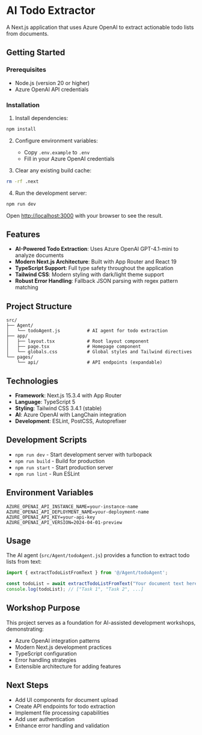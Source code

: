 # AI Todo Extractor

A Next.js application that uses Azure OpenAI to extract actionable todo lists from documents.

## Getting Started

### Prerequisites

- Node.js (version 20 or higher)
- Azure OpenAI API credentials

### Installation

1. Install dependencies:
```bash
npm install
```

2. Configure environment variables:
   - Copy `.env.example` to `.env`
   - Fill in your Azure OpenAI credentials

3. Clear any existing build cache:
```bash
rm -rf .next
```

4. Run the development server:
```bash
npm run dev
```

Open [http://localhost:3000](http://localhost:3000) with your browser to see the result.

## Features

- **AI-Powered Todo Extraction**: Uses Azure OpenAI GPT-4.1-mini to analyze documents
- **Modern Next.js Architecture**: Built with App Router and React 19
- **TypeScript Support**: Full type safety throughout the application
- **Tailwind CSS**: Modern styling with dark/light theme support
- **Robust Error Handling**: Fallback JSON parsing with regex pattern matching

## Project Structure

```
src/
├── Agent/
│   └── todoAgent.js          # AI agent for todo extraction
├── app/
│   ├── layout.tsx            # Root layout component
│   ├── page.tsx              # Homepage component
│   └── globals.css           # Global styles and Tailwind directives
└── pages/
    └── api/                  # API endpoints (expandable)
```

## Technologies

- **Framework**: Next.js 15.3.4 with App Router
- **Language**: TypeScript 5
- **Styling**: Tailwind CSS 3.4.1 (stable)
- **AI**: Azure OpenAI with LangChain integration
- **Development**: ESLint, PostCSS, Autoprefixer

## Development Scripts

- `npm run dev` - Start development server with turbopack
- `npm run build` - Build for production
- `npm run start` - Start production server
- `npm run lint` - Run ESLint

## Environment Variables

```env
AZURE_OPENAI_API_INSTANCE_NAME=your-instance-name
AZURE_OPENAI_API_DEPLOYMENT_NAME=your-deployment-name
AZURE_OPENAI_API_KEY=your-api-key
AZURE_OPENAI_API_VERSION=2024-04-01-preview
```

## Usage

The AI agent (`src/Agent/todoAgent.js`) provides a function to extract todo lists from text:

```javascript
import { extractTodoListFromText } from '@/Agent/todoAgent';

const todoList = await extractTodoListFromText("Your document text here");
console.log(todoList); // ["Task 1", "Task 2", ...]
```

## Workshop Purpose

This project serves as a foundation for AI-assisted development workshops, demonstrating:
- Azure OpenAI integration patterns
- Modern Next.js development practices
- TypeScript configuration
- Error handling strategies
- Extensible architecture for adding features

## Next Steps

- Add UI components for document upload
- Create API endpoints for todo extraction
- Implement file processing capabilities
- Add user authentication
- Enhance error handling and validation
